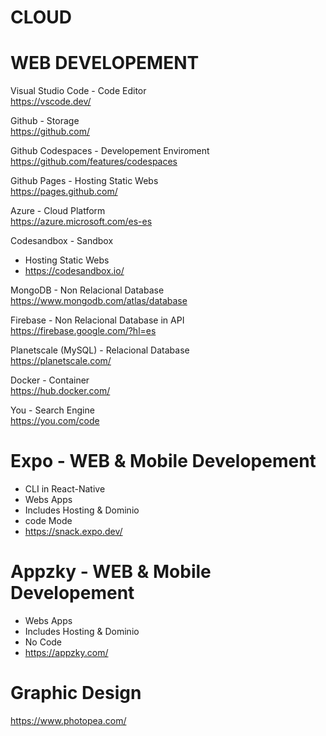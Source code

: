 # CLOUD

# WEB DEVELOPEMENT

Visual Studio Code - Code Editor <br>
https://vscode.dev/

Github - Storage <br>
https://github.com/

Github Codespaces - Developement Enviroment <br>
https://github.com/features/codespaces

Github Pages - Hosting Static Webs <br>
https://pages.github.com/

Azure - Cloud Platform
<br>
https://azure.microsoft.com/es-es

Codesandbox - Sandbox
- Hosting Static Webs
- https://codesandbox.io/

MongoDB - Non Relacional Database <br>
https://www.mongodb.com/atlas/database

Firebase - Non Relacional Database in API <br>
https://firebase.google.com/?hl=es

Planetscale (MySQL) - Relacional Database <br>
https://planetscale.com/

Docker - Container <br>
https://hub.docker.com/

You - Search Engine <br>
https://you.com/code


# Expo - WEB & Mobile Developement
- CLI in React-Native
- Webs Apps
- Includes Hosting & Dominio
- code Mode
- https://snack.expo.dev/


# Appzky - WEB & Mobile Developement
- Webs Apps
- Includes Hosting & Dominio
- No Code
- https://appzky.com/




# Graphic Design

https://www.photopea.com/

